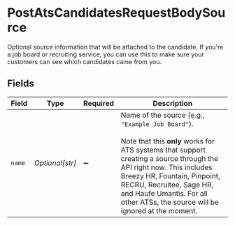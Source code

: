 # PostAtsCandidatesRequestBodySource

Optional source information that will be attached to the candidate. If you're a job board or recruiting service, you can use this to make sure your customers can see which candidates came from you.


## Fields

| Field                                                                                                                                                                                                                                                                                                               | Type                                                                                                                                                                                                                                                                                                                | Required                                                                                                                                                                                                                                                                                                            | Description                                                                                                                                                                                                                                                                                                         |
| ------------------------------------------------------------------------------------------------------------------------------------------------------------------------------------------------------------------------------------------------------------------------------------------------------------------- | ------------------------------------------------------------------------------------------------------------------------------------------------------------------------------------------------------------------------------------------------------------------------------------------------------------------- | ------------------------------------------------------------------------------------------------------------------------------------------------------------------------------------------------------------------------------------------------------------------------------------------------------------------- | ------------------------------------------------------------------------------------------------------------------------------------------------------------------------------------------------------------------------------------------------------------------------------------------------------------------- |
| `name`                                                                                                                                                                                                                                                                                                              | *Optional[str]*                                                                                                                                                                                                                                                                                                     | :heavy_minus_sign:                                                                                                                                                                                                                                                                                                  | Name of the source (e.g., `"Example Job Board"`).<br/><br/>Note that this **only** works for ATS systems that support creating a source through the API right now. This includes Breezy HR, Fountain, Pinpoint, RECRU, Recruitee, Sage HR, and Haufe Umantis. For all other ATSs, the source will be ignored at the moment. |